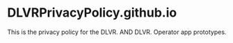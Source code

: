 # DLVRPrivacyPolicy.github.io
This is the privacy policy for the DLVR. AND DLVR. Operator app prototypes.
